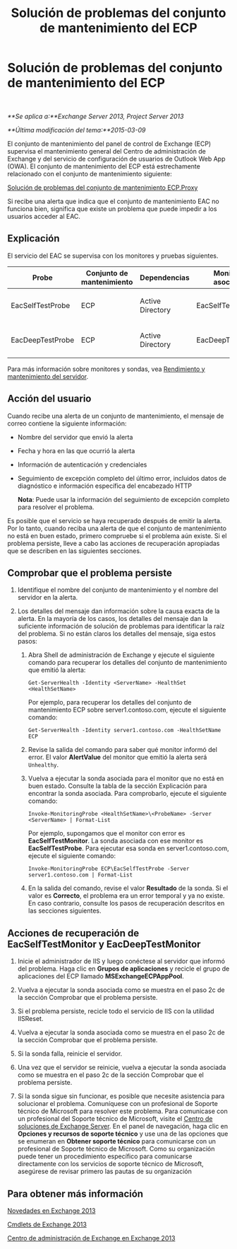 ﻿---
title: Solución de problemas del conjunto de mantenimiento del ECP
TOCTitle: Solución de problemas del conjunto de mantenimiento del ECP
ms:assetid: 0a1cfcd5-585c-4a0a-9d3c-28dc49e16a6c
ms:mtpsurl: https://technet.microsoft.com/es-es/library/ms.exch.scom.ecp(v=EXCHG.150)
ms:contentKeyID: 53181900
ms.date: 10/08/2015
mtps_version: v=EXCHG.150
ms.translationtype: HT
---

# Solución de problemas del conjunto de mantenimiento del ECP

 

_**Se aplica a:**Exchange Server 2013, Project Server 2013_

_**Última modificación del tema:**2015-03-09_

El conjunto de mantenimiento del panel de control de Exchange (ECP) supervisa el mantenimiento general del Centro de administración de Exchange y del servicio de configuración de usuarios de Outlook Web App (OWA). El conjunto de mantenimiento del ECP está estrechamente relacionado con el conjunto de mantenimiento siguiente:

[Solución de problemas del conjunto de mantenimiento ECP.Proxy](troubleshooting-ecp-proxy-health-set.md)

Si recibe una alerta que indica que el conjunto de mantenimiento EAC no funciona bien, significa que existe un problema que puede impedir a los usuarios acceder al EAC.

## Explicación

El servicio del EAC se supervisa con los monitores y pruebas siguientes.


<table>
<colgroup>
<col style="width: 25%" />
<col style="width: 25%" />
<col style="width: 25%" />
<col style="width: 25%" />
</colgroup>
<thead>
<tr class="header">
<th>Probe</th>
<th>Conjunto de mantenimiento</th>
<th>Dependencias</th>
<th>Monitores asociados</th>
</tr>
</thead>
<tbody>
<tr class="odd">
<td><p>EacSelfTestProbe</p></td>
<td><p>ECP</p></td>
<td><p>Active Directory</p></td>
<td><p>EacSelfTestMonitor</p></td>
</tr>
<tr class="even">
<td><p>EacDeepTestProbe</p></td>
<td><p>ECP</p></td>
<td><p>Active Directory</p></td>
<td><p>EacDeepTestMonitor</p></td>
</tr>
</tbody>
</table>


Para más información sobre monitores y sondas, vea [Rendimiento y mantenimiento del servidor](https://technet.microsoft.com/es-es/library/jj150551\(v=exchg.150\)).

## Acción del usuario

Cuando recibe una alerta de un conjunto de mantenimiento, el mensaje de correo contiene la siguiente información:

  - Nombre del servidor que envió la alerta

  - Fecha y hora en las que ocurrió la alerta

  - Información de autenticación y credenciales

  - Seguimiento de excepción completo del último error, incluidos datos de diagnóstico e información específica del encabezado HTTP
    
    **Nota**: Puede usar la información del seguimiento de excepción completo para resolver el problema.

Es posible que el servicio se haya recuperado después de emitir la alerta. Por lo tanto, cuando reciba una alerta de que el conjunto de mantenimiento no está en buen estado, primero compruebe si el problema aún existe. Si el problema persiste, lleve a cabo las acciones de recuperación apropiadas que se describen en las siguientes secciones.

## Comprobar que el problema persiste

1.  Identifique el nombre del conjunto de mantenimiento y el nombre del servidor en la alerta.

2.  Los detalles del mensaje dan información sobre la causa exacta de la alerta. En la mayoría de los casos, los detalles del mensaje dan la suficiente información de solución de problemas para identificar la raíz del problema. Si no están claros los detalles del mensaje, siga estos pasos:
    
    1.  Abra Shell de administración de Exchange y ejecute el siguiente comando para recuperar los detalles del conjunto de mantenimiento que emitió la alerta:
        
            Get-ServerHealth -Identity <ServerName> -HealthSet <HealthSetName>
        
        Por ejemplo, para recuperar los detalles del conjunto de mantenimiento ECP sobre server1.contoso.com, ejecute el siguiente comando:
        
            Get-ServerHealth -Identity server1.contoso.com -HealthSetName ECP
    
    2.  Revise la salida del comando para saber qué monitor informó del error. El valor **AlertValue** del monitor que emitió la alerta será `Unhealthy`.
    
    3.  Vuelva a ejecutar la sonda asociada para el monitor que no está en buen estado. Consulte la tabla de la sección Explicación para encontrar la sonda asociada. Para comprobarlo, ejecute el siguiente comando:
        
            Invoke-MonitoringProbe <HealthSetName>\<ProbeName> -Server <ServerName> | Format-List
        
        Por ejemplo, supongamos que el monitor con error es **EacSelfTestMonitor**. La sonda asociada con ese monitor es **EacSelfTestProbe**. Para ejecutar esa sonda en server1.contoso.com, ejecute el siguiente comando:
        
            Invoke-MonitoringProbe ECP\EacSelfTestProbe -Server server1.contoso.com | Format-List
    
    4.  En la salida del comando, revise el valor **Resultado** de la sonda. Si el valor es **Correcto**, el problema era un error temporal y ya no existe. En caso contrario, consulte los pasos de recuperación descritos en las secciones siguientes.

## Acciones de recuperación de EacSelfTestMonitor y EacDeepTestMonitor

1.  Inicie el administrador de IIS y luego conéctese al servidor que informó del problema. Haga clic en **Grupos de aplicaciones** y recicle el grupo de aplicaciones del ECP llamado **MSExchangeECPAppPool**.

2.  Vuelva a ejecutar la sonda asociada como se muestra en el paso 2c de la sección Comprobar que el problema persiste.

3.  Si el problema persiste, recicle todo el servicio de IIS con la utilidad IISReset.

4.  Vuelva a ejecutar la sonda asociada como se muestra en el paso 2c de la sección Comprobar que el problema persiste.

5.  Si la sonda falla, reinicie el servidor.

6.  Una vez que el servidor se reinicie, vuelva a ejecutar la sonda asociada como se muestra en el paso 2c de la sección Comprobar que el problema persiste.

7.  Si la sonda sigue sin funcionar, es posible que necesite asistencia para solucionar el problema. Comuníquese con un profesional de Soporte técnico de Microsoft para resolver este problema. Para comunicase con un profesional del Soporte técnico de Microsoft, visite el [Centro de soluciones de Exchange Server](http://go.microsoft.com/fwlink/p/?linkid=180809). En el panel de navegación, haga clic en **Opciones y recursos de soporte técnico** y use una de las opciones que se enumeran en **Obtener soporte técnico** para comunicarse con un profesional de Soporte técnico de Microsoft. Como su organización puede tener un procedimiento específico para comunicarse directamente con los servicios de soporte técnico de Microsoft, asegúrese de revisar primero las pautas de su organización

## Para obtener más información

[Novedades en Exchange 2013](https://technet.microsoft.com/es-es/library/jj150540\(v=exchg.150\))

[Cmdlets de Exchange 2013](https://technet.microsoft.com/es-es/library/bb124413\(v=exchg.150\))

[Centro de administración de Exchange en Exchange 2013](https://technet.microsoft.com/es-es/library/jj150562\(v=exchg.150\))

